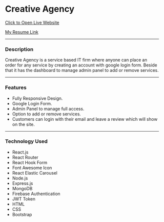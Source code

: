 # Creative Agency
[Click to Open Live Website](https://creative-agency-fire-auth.web.app/)

[My Resume Link](https://drive.google.com/file/d/1meWM7UoEJESJ6m8bS_CE1n9epGYOd_xd/view?usp=sharing)

___
### Description
Creative Agency is a service based IT firm where anyone can place an order for any service by creating an account with google login form. Beside that it has the dashboard to manage admin panel to add or remove services.
___
### Features
- Fully Responsive Design.
- Google Login Form.
- Admin Panel to manage full access.
- Option to add or remove services.
- Customers can login with their email and leave a review which will show on the site.
___

### Technology Used
- React.js
- React Router
- React Hook Form
- Font Awesome Icon
- React Elastic Carousel
- Node.js
- Express.js
- MongoDB
- Firebase Authentication
- JWT Token
- HTML
- CSS
- Bootstrap
